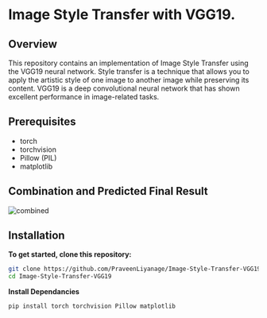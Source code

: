 # Image Style Transfer with VGG19.

## Overview

This repository contains an implementation of Image Style Transfer using the VGG19 neural network. Style transfer is a technique that allows you to apply the artistic style of one image to another image while preserving its content. VGG19 is a deep convolutional neural network that has shown excellent performance in image-related tasks.

## Prerequisites

- torch
- torchvision
- Pillow (PIL)
- matplotlib

## Combination and Predicted Final Result

![combined](https://github.com/PraveenLiyanage/Image-Style-Transfer-VGG19/assets/111709030/2e2465c0-a594-4f25-a119-834dd7b1086f)

## Installation

**To get started, clone this repository:**

```bash
git clone https://github.com/PraveenLiyanage/Image-Style-Transfer-VGG19.git
cd Image-Style-Transfer-VGG19
```
**Install Dependancies**

```bash
pip install torch torchvision Pillow matplotlib
```
